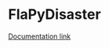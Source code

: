 # FlaPyDisaster

[Documentation link](https://github.com/cliftbar/FlaPyDisaster/blob/master/FlaPyDisaster/static/markdown/documentation_main.md)
